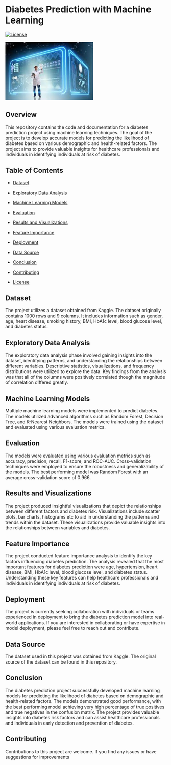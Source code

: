 # Diabetes Prediction with Machine Learning

[![License](https://img.shields.io/badge/License-MIT-blue.svg)](https://opensource.org/licenses/MIT)

![Alt text](https://github.com/DoziemMetrics/Diabetes-Diagnosis-and-Predictive-Modeling/blob/main/Diabetes%20Prediction1.jpeg)

## Overview

This repository contains the code and documentation for a diabetes prediction project using machine learning techniques. The goal of the project is to develop accurate models for predicting the likelihood of diabetes based on various demographic and health-related factors. The project aims to provide valuable insights for healthcare professionals and individuals in identifying individuals at risk of diabetes.

## Table of Contents

- [Dataset](#dataset)

- [Exploratory Data Analysis](#exploratory-data-analysis)

- [Machine Learning Models](#machine-learning-models)

- [Evaluation](#evaluation)

- [Results and Visualizations](#results-and-visualizations)

- [Feature Importance](#feature-importance)

- [Deployment](#deployment)

- [Data Source](#data-source)

- [Conclusion](#conclusion)

- [Contributing](#contributing)

- [License](#license)

## Dataset

The project utilizes a dataset obtained from Kaggle. The dataset originally contains 1000 rows and 9 columns. It includes information such as gender, age, heart disease, smoking history, BMI, HbA1c level, blood glucose level, and diabetes status.

## Exploratory Data Analysis

The exploratory data analysis phase involved gaining insights into the dataset, identifying patterns, and understanding the relationships between different variables. Descriptive statistics, visualizations, and frequency distributions were utilized to explore the data. Key findings from the analysis was that all of the columns were positively correlated though the magnitude of correlation differed greatly.

## Machine Learning Models

Multiple machine learning models were implemented to predict diabetes. The models utilized advanced algorithms such as Random Forest, Decision Tree, and K-Nearest Neighbors. The models were trained using the dataset and evaluated using various evaluation metrics.

## Evaluation

The models were evaluated using various evaluation metrics such as accuracy, precision, recall, F1-score, and ROC-AUC. Cross-validation techniques were employed to ensure the robustness and generalizability of the models. The best performing model was Random Forest with an average cross-validation score of 0.966.

## Results and Visualizations

The project produced insightful visualizations that depict the relationships between different factors and diabetes risk. Visualizations include scatter plots, bar charts, histograms etc to aid in understanding the patterns and trends within the dataset. These visualizations provide valuable insights into the relationships between variables and diabetes.

## Feature Importance

The project conducted feature importance analysis to identify the key factors influencing diabetes prediction. The analysis revealed that the most important features for diabetes prediction were age, hypertension, heart disease, BMI, HbA1c level, blood glucose level, and diabetes status. Understanding these key features can help healthcare professionals and individuals in identifying individuals at risk of diabetes.

## Deployment

The project is currently seeking collaboration with individuals or teams experienced in deployment to bring the diabetes prediction model into real-world applications. If you are interested in collaborating or have expertise in model deployment, please feel free to reach out and contribute.

## Data Source

The dataset used in this project was obtained from Kaggle. The original source of the dataset can be found in this repository.

## Conclusion

The diabetes prediction project successfully developed machine learning models for predicting the likelihood of diabetes based on demographic and health-related factors. The models demonstrated good performance, with the best performing model achieving very high percentage of true positives and true negatives in the confusion matrix. The project provides valuable insights into diabetes risk factors and can assist healthcare professionals and individuals in early detection and prevention of diabetes.

## Contributing

Contributions to this project are welcome. If you find any issues or have suggestions for improvements


